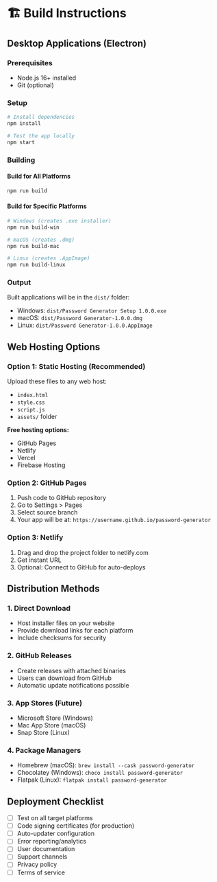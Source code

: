 # 🏗️ Build Instructions

## Desktop Applications (Electron)

### Prerequisites
- Node.js 16+ installed
- Git (optional)

### Setup
```bash
# Install dependencies
npm install

# Test the app locally
npm start
```

### Building

#### Build for All Platforms
```bash
npm run build
```

#### Build for Specific Platforms
```bash
# Windows (creates .exe installer)
npm run build-win

# macOS (creates .dmg)
npm run build-mac

# Linux (creates .AppImage)
npm run build-linux
```

### Output
Built applications will be in the `dist/` folder:
- Windows: `dist/Password Generator Setup 1.0.0.exe`
- macOS: `dist/Password Generator-1.0.0.dmg`
- Linux: `dist/Password Generator-1.0.0.AppImage`

## Web Hosting Options

### Option 1: Static Hosting (Recommended)
Upload these files to any web host:
- `index.html`
- `style.css` 
- `script.js`
- `assets/` folder

**Free hosting options:**
- GitHub Pages
- Netlify
- Vercel
- Firebase Hosting

### Option 2: GitHub Pages
1. Push code to GitHub repository
2. Go to Settings > Pages
3. Select source branch
4. Your app will be at: `https://username.github.io/password-generator`

### Option 3: Netlify
1. Drag and drop the project folder to netlify.com
2. Get instant URL
3. Optional: Connect to GitHub for auto-deploys

## Distribution Methods

### 1. Direct Download
- Host installer files on your website
- Provide download links for each platform
- Include checksums for security

### 2. GitHub Releases
- Create releases with attached binaries
- Users can download from GitHub
- Automatic update notifications possible

### 3. App Stores (Future)
- Microsoft Store (Windows)
- Mac App Store (macOS)  
- Snap Store (Linux)

### 4. Package Managers
- Homebrew (macOS): `brew install --cask password-generator`
- Chocolatey (Windows): `choco install password-generator`
- Flatpak (Linux): `flatpak install password-generator`

## Deployment Checklist

- [ ] Test on all target platforms
- [ ] Code signing certificates (for production)
- [ ] Auto-updater configuration
- [ ] Error reporting/analytics
- [ ] User documentation
- [ ] Support channels
- [ ] Privacy policy
- [ ] Terms of service